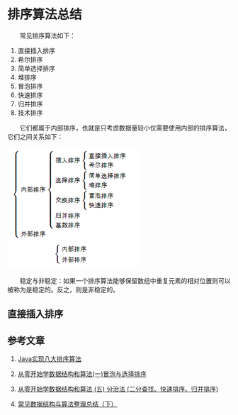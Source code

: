 #  排序算法总结

　　常见排序算法如下：

1. 直接插入排序
2. 希尔排序
3. 简单选择排序
4. 堆排序
5. 冒泡排序
6. 快速排序
7. 归并排序
8. 技术排序

　　它们都属于内部排序，也就是只考虑数据量较小仅需要使用内部的排序算法，它们之间关系如下：

![](image/排序算法.png)

　　稳定与非稳定：如果一个排序算法能够保留数组中重复元素的相对位置则可以被称为是稳定的。反之，则是非稳定的。

## 直接插入排序



## 参考文章

1. [Java实现八大排序算法](https://www.cnblogs.com/morethink/p/8419151.html)

1. [从零开始学数据结构和算法(一)冒泡与选择排序](https://juejin.im/post/5c9442cb5188252da9013153)
4. [从零开始学数据结构和算法 (五) 分治法 (二分查找、快速排序、归并排序)](https://juejin.im/post/5c945c245188252d863cc969)
7. [常见数据结构与算法整理总结（下）](https://www.jianshu.com/p/42f81846c0fb)

